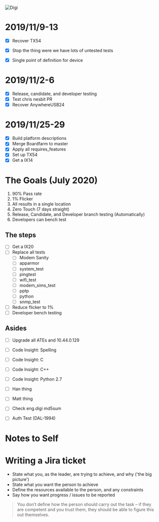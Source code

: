 <img src="https://pbs.twimg.com/profile_images/800865824579862532/nttFgD39_400x400.jpg" alt="Digi"
	title="Digi"/>

# 2019/11/9-13

- [x] Recover TX54
- [x] Stop the thing were we have lots of untested tests
- [x] Single point of definition for device


# 2019/11/2-6

- [x] Release, candidate, and developer testing
- [x] Test chris nesbit PR
- [x] Recover AnywhereUSB24

# 2019/11/25-29

- [x] Build platform descriptions
- [x] Merge Boardfarm to master
- [x] Apply all requires_features
- [x] Set up TX54
- [x] Get a IX14

# The Goals (July 2020)

1. 90% Pass rate
1. 1% Flicker
1. All results in a single location
1. Zero Touch (7 days straight)
1. Release, Candidate, and Developer branch testing (Automatically)
1. Developers can bench test

## The steps

- [ ] Get a IX20
- [ ] Replace all tests
	- [ ] Modem Sanity
	- [ ] apparmor
	- [ ] system_test
	- [ ] pingtest
	- [ ] wifi_test
	- [ ] modem_sims_test
	- [ ] pptp
	- [ ] python
	- [ ] snmp_test
- [ ] Reduce flicker to 1%
- [ ] Developer bench testing

## Asides

- [ ] Upgrade all ATEs and 10.44.0.129
- [ ] Code Insight: Spelling
- [ ] Code Insight: C
- [ ] Code Insight: C++
- [ ] Code Insight: Python 2.7
- [ ] Han thing
- [ ] Matt thing
- [ ] Check eng.digi md5sum
- [ ] Auth Test (DAL-1994)




# Notes to Self

# Writing a Jira ticket

- State what you, as the leader, are trying to achieve, and why ('the big picture')
- State what you want the person to achieve
- Define the resources available to the person, and any constraints
- Say how you want progress / issues to be reported

> You don’t define how the person should carry out the task – if they are competent and you trust them, they should be able to figure this out themselves.
